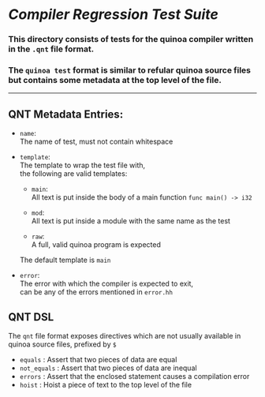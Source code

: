 # ***Compiler Regression Test Suite***

### This directory consists of tests for the quinoa compiler written in the `.qnt` file format. 

### The `quinoa test` format is similar to refular quinoa source files but contains some metadata at the top level of the file.

---

## QNT Metadata Entries:
- `name`:   
    The name of test, must not contain whitespace

- `template`:   
    The template to wrap the test file with,   
    the following are valid templates:   
    - `main`:   
        All text is put inside the body of a main function
        `func main() -> i32`

    - `mod`:   
        All text is put inside a module with the same name as the test

    - `raw`:   
        A full, valid quinoa program is expected

    The default template is `main`

- `error`:   
    The error with which the compiler is expected to exit,   
    can be any of the errors mentioned in `error.hh`
    

## QNT DSL

The `qnt` file format exposes directives which are not usually available
in quinoa source files, prefixed by `$`

- `equals` : Assert that two pieces of data are equal
- `not_equals` : Assert that two pieces of data are inequal
- `errors` : Assert that the enclosed statement causes a compilation error
- `hoist` : Hoist a piece of text to the top level of the file



    
    